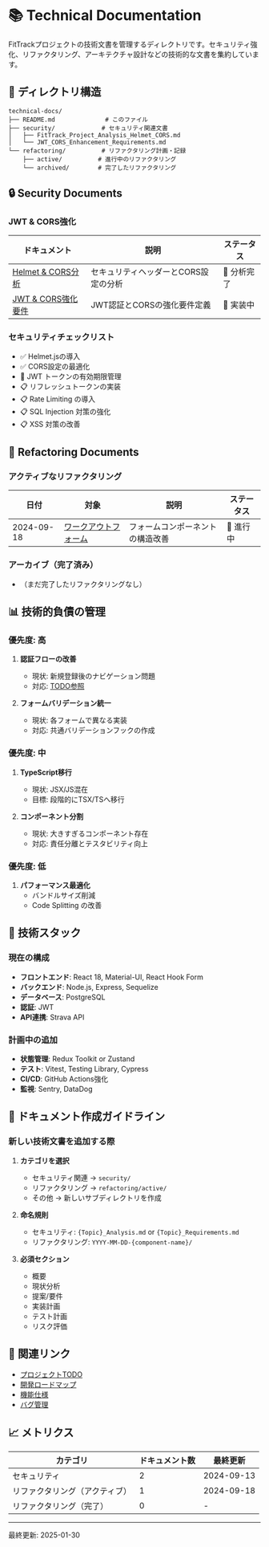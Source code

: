 # 📚 Technical Documentation

FitTrackプロジェクトの技術文書を管理するディレクトリです。セキュリティ強化、リファクタリング、アーキテクチャ設計などの技術的な文書を集約しています。

## 📁 ディレクトリ構造

```
technical-docs/
├── README.md              # このファイル
├── security/             # セキュリティ関連文書
│   ├── FitTrack_Project_Analysis_Helmet_CORS.md
│   └── JWT_CORS_Enhancement_Requirements.md
└── refactoring/          # リファクタリング計画・記録
    ├── active/          # 進行中のリファクタリング
    └── archived/        # 完了したリファクタリング
```

## 🔒 Security Documents

### JWT & CORS強化
| ドキュメント | 説明 | ステータス |
|------------|------|----------|
| [Helmet & CORS分析](./security/FitTrack_Project_Analysis_Helmet_CORS.md) | セキュリティヘッダーとCORS設定の分析 | 📝 分析完了 |
| [JWT & CORS強化要件](./security/JWT_CORS_Enhancement_Requirements.md) | JWT認証とCORSの強化要件定義 | 🔄 実装中 |

### セキュリティチェックリスト
- ✅ Helmet.jsの導入
- ✅ CORS設定の最適化
- 🔄 JWT トークンの有効期限管理
- 📋 リフレッシュトークンの実装
- 📋 Rate Limiting の導入
- 📋 SQL Injection 対策の強化
- 📋 XSS 対策の改善

## 🔧 Refactoring Documents

### アクティブなリファクタリング
| 日付 | 対象 | 説明 | ステータス |
|------|------|------|----------|
| 2024-09-18 | [ワークアウトフォーム](./refactoring/active/2024-09-18-workout-form/) | フォームコンポーネントの構造改善 | 🔄 進行中 |

### アーカイブ（完了済み）
- （まだ完了したリファクタリングなし）

## 📊 技術的負債の管理

### 優先度: 高
1. **認証フローの改善**
   - 現状: 新規登録後のナビゲーション問題
   - 対応: [TODO参照](../TODO.md#優先度-高---既知のバグ)

2. **フォームバリデーション統一**
   - 現状: 各フォームで異なる実装
   - 対応: 共通バリデーションフックの作成

### 優先度: 中
1. **TypeScript移行**
   - 現状: JSX/JS混在
   - 目標: 段階的にTSX/TSへ移行

2. **コンポーネント分割**
   - 現状: 大きすぎるコンポーネント存在
   - 対応: 責任分離とテスタビリティ向上

### 優先度: 低
1. **パフォーマンス最適化**
   - バンドルサイズ削減
   - Code Splitting の改善

## 🎯 技術スタック

### 現在の構成
- **フロントエンド**: React 18, Material-UI, React Hook Form
- **バックエンド**: Node.js, Express, Sequelize
- **データベース**: PostgreSQL
- **認証**: JWT
- **API連携**: Strava API

### 計画中の追加
- **状態管理**: Redux Toolkit or Zustand
- **テスト**: Vitest, Testing Library, Cypress
- **CI/CD**: GitHub Actions強化
- **監視**: Sentry, DataDog

## 📝 ドキュメント作成ガイドライン

### 新しい技術文書を追加する際

1. **カテゴリを選択**
   - セキュリティ関連 → `security/`
   - リファクタリング → `refactoring/active/`
   - その他 → 新しいサブディレクトリを作成

2. **命名規則**
   - セキュリティ: `{Topic}_Analysis.md` or `{Topic}_Requirements.md`
   - リファクタリング: `YYYY-MM-DD-{component-name}/`

3. **必須セクション**
   - 概要
   - 現状分析
   - 提案/要件
   - 実装計画
   - テスト計画
   - リスク評価

## 🔗 関連リンク

- [プロジェクトTODO](../TODO.md)
- [開発ロードマップ](../ROADMAP.md)
- [機能仕様](../features/)
- [バグ管理](../bugs/)

## 📈 メトリクス

| カテゴリ | ドキュメント数 | 最終更新 |
|---------|--------------|---------|
| セキュリティ | 2 | 2024-09-13 |
| リファクタリング（アクティブ） | 1 | 2024-09-18 |
| リファクタリング（完了） | 0 | - |

---

最終更新: 2025-01-30